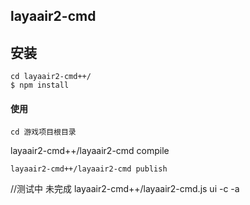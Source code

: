 ## layaair2-cmd


## 安装
```
cd layaair2-cmd++/
$ npm install
```


#### 使用
```
cd 游戏项目根目录
```
layaair2-cmd++/layaair2-cmd compile
```
layaair2-cmd++/layaair2-cmd publish 
```
//测试中 未完成
layaair2-cmd++/layaair2-cmd.js ui -c -a





